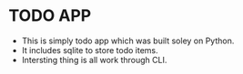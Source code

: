 # TODO APP
* This is simply todo app which was built soley on Python. 
* It includes sqlite to store todo items.
* Intersting thing is all work through CLI. 

